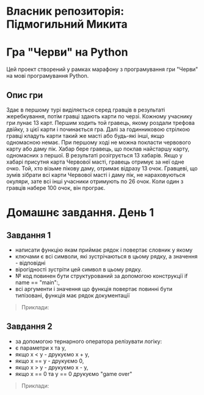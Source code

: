 # Власник репозиторія: Підмогильний Микита

# Гра "Черви" на Python

Цей проект створений у рамках марафону з програмування гри "Черви" на мові програмування Python.

## Опис гри

Здає в першому турі виділяється серед гравців в результаті жеребкування, потім гравці здають карти по черзі.
Кожному учаснику гри лунає 13 карт. Першим ходить той гравець, якому роздали трефова двійку, з цієї карти і починається 
гра. Далі за годинниковою стрілкою гравці кладуть карти такий же масті або будь-які інші, якщо одномасною немає. 
При першому ході не можна покласти червового карту або даму пік. Хабар бере гравець, що поклав найстаршу карту, 
одномасних з першої. В результаті розігрується 13 хабарів. Якщо у хабарі присутня карта Червової масті, гравець отримує 
за неї одне очко. Той, хто візьме пікову даму, отримає відразу 13 очок. Гравцеві, що зумів зібрати всі карти Червової
масті і даму пік, не нараховуються окуляри, зате всі інші учасники отримують по 26 очок. Коли один з гравців набере 100 
очок, він програє.

# Домашнє завдання. День 1

## Завдання 1

* написати функцію якам приймає рядок і повертає словник у якому
* ключами є всі символи, які зустрічаються в цьому рядку, а значення - відповідні
* вірогідності зустріти цей символ в цьому рядку.
* № код повинен бути структурований за допомогою конструкції if name == "main":,
* всі аргументи і значення що функція повертає повинні бути типізовані, функція має рядок документації
> Приклади:
> 

## Завдання 2

* за допомогою тернарного оператора релізувати логіку:
* є параметри x та у,
* якщо x < y - друкуємо x + y,
* якщо x == y - друкуємо 0,
* якщо x > y - друкуємо x - y,
* якщо x == 0 та y == 0 друкуємо "game over"
> Приклади:
> 